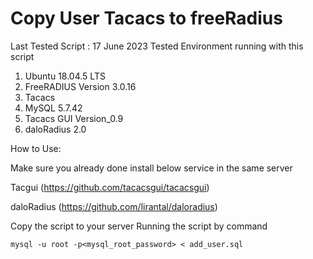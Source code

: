 # Copy User Tacacs to freeRadius

Last Tested Script : 17 June 2023
Tested Environment running with this script
  1. Ubuntu 18.04.5 LTS
  2. FreeRADIUS Version 3.0.16
  3. Tacacs
  5. MySQL 5.7.42
  6. Tacacs GUI Version_0.9
  7. daloRadius 2.0

How to Use:

Make sure you already done install  below service in the same server 
  
  Tacgui (https://github.com/tacacsgui/tacacsgui)
  
  daloRadius  (https://github.com/lirantal/daloradius)

Copy the script to your server
Running the script by command

```mysql -u root -p<mysql_root_password> < add_user.sql ```
